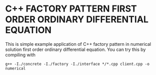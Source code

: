 # C++ FACTORY PATTERN FIRST ORDER ORDINARY DIFFERENTIAL EQUATION

This is simple example application of C++ factory pattern in numerical solution first order ordinary differential equation. You can try this by compiling with

```
g++ -I./concrete -I./factory -I./interface */*.cpp client.cpp -o numerical
```

